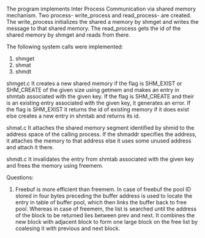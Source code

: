 The program implements Inter Process Communication via shared memory mechanism. Two process- write_process and read_process- are created. The write_process initializes the shared a memory by shmget and writes the message to that shared memory. The read_process gets the id of the shared memory by shmget and reads from there.

The following system calls were implemented:
1. shmget
2. shmat
3. shmdt

shmget.c
It creates a new shared memory if the flag is SHM_EXIST or SHM_CREATE of the given size using getmem and makes an entry in shmtab associated with the given key. If the flag is SHM_CREATE and their is an existing entry associated with the given key, it generates an error. If the flag is SHM_EXIST it returns the id of existing memory if it does exist else creates a new entry in shmtab and returns its id.

shmat.c
It attaches the shared memory segment identified by shmid to the address space of the calling process. If the shmaddr specifies the address, it attaches the memory to that address else it uses some unused address and attach it there.

shmdt.c
It invalidates the entry from shmtab associated with the given key and frees the memory using freemem.


Questions:

1. Freebuf is more efficient than freemem. In case of freebuf the pool ID stored in four bytes preceding the buffer address is used to locate the entry in table of buffer pool, which then links the buffer back to free pool. Whereas in case of freemem, the list is searched until the address of the block to be returned lies between prev and next. It combines the new block with adjacent block to form one large block on the free list by coalesing it with previous and next block. 
